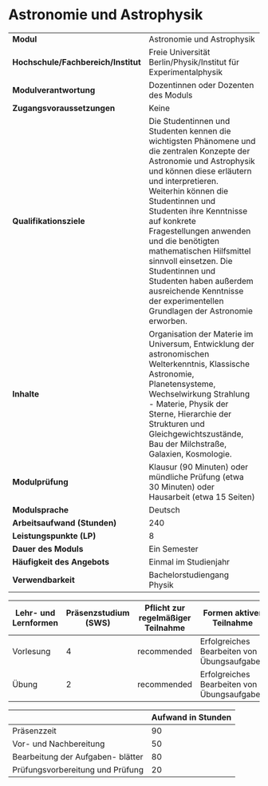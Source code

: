 # Astronomie und Astrophysik
|                                    |   |
|------------------------------------|---|
|**Modul**                           | Astronomie und Astrophysik |
|**Hochschule/Fachbereich/Institut** | Freie Universität Berlin/Physik/Institut für Experimentalphysik |
|**Modulverantwortung**              | Dozentinnen oder Dozenten des Moduls |
|**Zugangsvoraussetzungen**          | Keine |
|**Qualifikationsziele**             | Die Studentinnen und Studenten kennen die wichtigsten Phänomene und die zentralen Konzepte der Astronomie und Astrophysik und können diese erläutern und interpretieren. Weiterhin können die Studentinnen und Studenten ihre Kenntnisse auf konkrete Fragestellungen anwenden und die benötigten mathematischen Hilfsmittel sinnvoll einsetzen. Die Studentinnen und Studenten haben außerdem ausreichende Kenntnisse der experimentellen Grundlagen der Astronomie erworben. |
|**Inhalte**                         | Organisation der Materie im Universum, Entwicklung der astronomischen Welterkenntnis, Klassische Astronomie, Planetensysteme, Wechselwirkung Strahlung<br>- Materie, Physik der Sterne, Hierarchie der Strukturen und Gleichgewichtszustände, Bau der Milchstraße, Galaxien, Kosmologie. |
|**Modulprüfung**                    | Klausur (90 Minuten) oder mündliche Prüfung (etwa 30 Minuten) oder Hausarbeit (etwa 15 Seiten) |
|**Modulsprache**                    | Deutsch |
|**Arbeitsaufwand (Stunden)**        | 240 |
|**Leistungspunkte (LP)**            | 8 |
|**Dauer des Moduls**                | Ein Semester |
|**Häufigkeit des Angebots**         | Einmal im Studienjahr |
|**Verwendbarkeit**                  | Bachelorstudiengang Physik |

| Lehr- und Lernformen | Präsenzstudium <br> (SWS) | Pflicht zur regelmäßiger Teilnahme | Formen aktiver Teilnahme |
| ---------------------|---------------------------|------------------------------------|------------------------- |
| Vorlesung            | 4                         | recommended                        | Erfolgreiches Bearbeiten von Übungsaufgaben |
| Übung                | 2                         | recommended                        | Erfolgreiches Bearbeiten von Übungsaufgaben |

|   | Aufwand in Stunden |
| - |--------------------|
| Präsenzzeit                              | 90    |
| Vor- und Nachbereitung                   | 50    |
| Bearbeitung der Aufgaben- blätter        | 80    |
| Prüfungsvorbereitung und Prüfung         | 20    |
